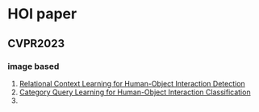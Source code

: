 # HOI paper 
##  CVPR2023
### image based
1. [Relational Context Learning for Human-Object Interaction Detection](https://arxiv.org/abs/2304.04997)
2. [Category Query Learning for Human-Object Interaction Classification](https://arxiv.org/abs/2303.14005)
3. 